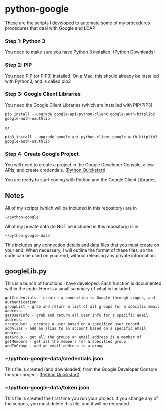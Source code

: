 # python-google
These are the scripts I developed to automate some of my procedures procedures that deal with Google and LDAP

### Step 1: Python 3
You need to make sure you have Python 3 installed. 
([Python Downloads](https://www.python.org/downloads/))

### Step 2: PIP
You need PIP (or PIP3) installed.  On a Mac, this should already be installed with Python3, and is called pip3

### Step 3: Google Client Libraries
You need the Google Client Libraries (which are installed with PIP\PIP3)
```
pip install --upgrade google-api-python-client google-auth-httplib2 google-auth-oauthlib
```
or
```
pip3 install --upgrade google-api-python-client google-auth-httplib2 google-auth-oauthlib
```

### Step 4: Create Google Project
You will need to create a project in the Google Developer Console, allow APIs, and create credentials.
([Python Quickstart](https://developers.google.com/admin-sdk/directory/v1/quickstart/python))

You are ready to start coding with Python and the Google Client Libraries.

## Notes
All of my scripts (which will be included in this repository) are in 
```
~/python-google
```
All of my private data (to NOT be included in this repository) is in
```
~/python-google-data
```
This includes any connection details and data files that you must create on your end.  When necessary, I will outline the format of these files, so the code can be used on your end, without releasing any private information.

## googleLib.py
This is a bunch of functions I have developed.  Each function is documented within the code. Here is a small summary of what is included.
```
getCredentials - creates a connection to Google through scopes, and authentication
groupList - grab and return a list of all groups for a specific email address.
getUserInfo - grab and return all user info for a specific email address.
createUser - creates a user based on a specified user record
addAlias - add an alias to an account based on a specific email address
getGroup - get all the groups an email address is a member of
getMembers - get all the members for a specified group
addToGroup - add an email address to a group
```
### ~/python-google-data/credentials.json
This file is created (and downloaded) from the Google Developer Console for your project. ([Python Quickstart](https://developers.google.com/admin-sdk/directory/v1/quickstart/python))
### ~/python-google-data/token.json
This file is created the first time you run your project.  If you change any of the scopes, you must delete this file, and it will be recreated.
